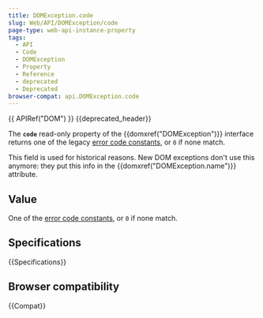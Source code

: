 ```yaml
---
title: DOMException.code
slug: Web/API/DOMException/code
page-type: web-api-instance-property
tags:
  - API
  - Code
  - DOMException
  - Property
  - Reference
  - deprecated
  - Deprecated
browser-compat: api.DOMException.code
---
```

{{ APIRef("DOM") }} {{deprecated_header}}

The **`code`** read-only property of the {{domxref("DOMException")}} interface returns one of the legacy [error code constants](/en-US/docs/Web/API/DOMException#error_names), or `0` if none match.

This field is used for historical reasons. New DOM exceptions don't use this anymore: they put this info in the {{domxref("DOMException.name")}} attribute.

## Value

One of the [error code constants](/en-US/docs/Web/API/DOMException#error_names), or `0` if none match.

## Specifications

{{Specifications}}

## Browser compatibility

{{Compat}}

